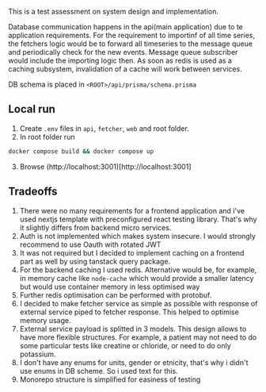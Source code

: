 This is a test assessment on system design and implementation.

Database communication happens in the api(main application) due to te application requirements. For the requirement to importinf of all time series, the fetchers logic would be to forward all timeseries to the message queue and periodically check for the new events. Message queue subscriber would include the importing logic then. As soon as redis is used as a caching subsystem, invalidation of a cache will work between services.

DB schema is placed in `<ROOT>/api/prisma/schema.prisma`

## Local run

1. Create `.env` files in `api`, `fetcher`, `web` and root folder.
2. In root folder run

```bash
docker compose build && docker compose up
```

3. Browse (http://localhost:3001)[http://localhost:3001]

## Tradeoffs

1. There were no many requirements for a frontend application and i've used nextjs template with preconfigured react testing library. That's why it slightly differs from backend micro services.
2. Auth is not implemented which makes system insecure. I would strongly recommend to use Oauth with rotated JWT
3. It was not required but I decided to implement caching on a frontend part as well by using tanstack query package.
4. For the backend caching I used redis. Alternative would be, for example, in memory cache like `node-cache` which would provide a smaller latency but would use container memory in less optimised way
5. Further redis optimisation can be performed with protobuf.
6. I decided to make fetcher service as simple as possible with response of external service piped to fetcher response. This helped to optimise memory usage.
7. External service payload is splitted in 3 models. This design allows to have more flexible structures. For example, a patient may not need to do some particular tests like creatine or chloride, or need to do only potassium.
8. I don't have any enums for units, gender or etnicity, that's why i didn't use enums in DB scheme. So i used text for this.
9. Monorepo structure is simplified for easiness of testing